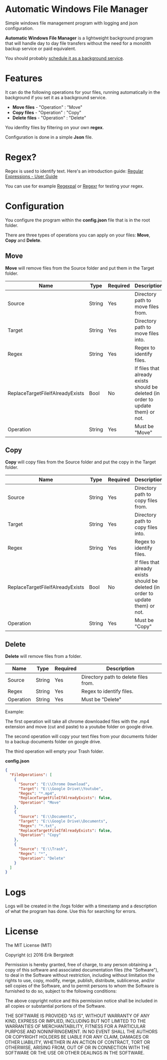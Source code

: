 # Automatic Windows File Manager
Simple windows file management program with logging and json configuration. 

**Automatic Windows File Manager** is a lightweight background program that will handle day to day file transfers without the need for a monolith backup service or paid equivalent.

You should probably [schedule it as a background service](http://windows.microsoft.com/en-au/windows/schedule-task#1TC=windows-7).

# Features

It can do the following operations for your files, running automatically in the background if you set it as a background service.

* **Move files** - "Operation" : "Move" 
* **Copy files** - "Operation" : "Copy"
* **Delete files** - "Operation" : "Delete"

You idenfity files by filtering on your own **regex**.

Configuration is done in a simple **Json** file.

# Regex?

Regex is used to identify text. Here's an introduction guide: [Regular Expressions - User Guide](http://www.zytrax.com/tech/web/regex.htm)

You can use for example [Regexpal](http://www.regexpal.com/) or [Regexr](http://www.regexr.com/) for testing your regex.

# Configuration

You configure the program within the **config.json** file that is in the root folder.

There are three types of operations you can apply on your files:  **Move**, **Copy** and **Delete**.

## Move

**Move** will remove files from the Source folder and put them in the Target folder.

| Name                             | Type   | Required | Description                                                                      |
|----------------------------------|--------|----------|----------------------------------------------------------------------------------|
| Source                           | String | Yes      | Directory path to move files from.                                               |
| Target                           | String | Yes      | Directory path to move files into.                                               |
| Regex                            | String | Yes      | Regex to identify files.                                                         |
| ReplaceTargetFileIfAlreadyExists | Bool   | No       | If files that already exists should be deleted (in order to update them) or not. |
| Operation                        | String | Yes      | Must be "Move"                                                                           |

## Copy

**Copy** will copy files from the Source folder and put the copy in the Target folder.

| Name                             | Type   | Required | Description                                                                      |
|----------------------------------|--------|----------|----------------------------------------------------------------------------------|
| Source                           | String | Yes      | Directory path to copy files from.                                               |
| Target                           | String | Yes      | Directory path to copy files into.                                               |
| Regex                            | String | Yes      | Regex to identify files.                                                         |
| ReplaceTargetFileIfAlreadyExists | Bool   | No       | If files that already exists should be deleted (in order to update them) or not. |
| Operation                        | String | Yes      | Must be "Copy"                                                                           |

## Delete

**Delete** will remove files from a folder.

| Name      | Type   | Required | Description                        |
|-----------|--------|----------|------------------------------------|
| Source    | String | Yes      | Directory path to delete files from. |
| Regex     | String | Yes      | Regex to identify files.           |
| Operation | String | Yes      | Must be "Delete"                             |

Example: 

The first operation will take all chrome downloaded files with the .mp4 extension and move (cut and paste) to a youtube folder on google drive.

The second operation will copy your text files from your documents folder to a backup documents folder on google drive.

The third operation will empty your Trash folder.

**config.json**
```json
{
  "FileOperations": [
    {
      "Source": "E:\\Chrome Download",
      "Target": "E:\\Google Drive\\Youtube",
      "Regex": "*.mp4",
      "ReplaceTargetFileIfAlreadyExists": false,
      "Operation": "Move"
    },
    {
      "Source": "E:\\Documents",
      "Target": "E:\\Google Drive\\Documents",
      "Regex": "*.txt",
      "ReplaceTargetFileIfAlreadyExists": false,
      "Operation": "Copy"
    },
    {
      "Source": "E:\\Trash",
      "Regex": "*",
      "Operation": "Delete"
    }
  ]
}
```

# Logs

Logs will be created in the /logs folder with a timestamp and a description of what the program has done. Use this for searching for errors.

# License

The MIT License (MIT)

Copyright (c) 2016 Erik Bergstedt

Permission is hereby granted, free of charge, to any person obtaining a copy
of this software and associated documentation files (the "Software"), to deal
in the Software without restriction, including without limitation the rights
to use, copy, modify, merge, publish, distribute, sublicense, and/or sell
copies of the Software, and to permit persons to whom the Software is
furnished to do so, subject to the following conditions:

The above copyright notice and this permission notice shall be included in all
copies or substantial portions of the Software.

THE SOFTWARE IS PROVIDED "AS IS", WITHOUT WARRANTY OF ANY KIND, EXPRESS OR
IMPLIED, INCLUDING BUT NOT LIMITED TO THE WARRANTIES OF MERCHANTABILITY,
FITNESS FOR A PARTICULAR PURPOSE AND NONINFRINGEMENT. IN NO EVENT SHALL THE
AUTHORS OR COPYRIGHT HOLDERS BE LIABLE FOR ANY CLAIM, DAMAGES OR OTHER
LIABILITY, WHETHER IN AN ACTION OF CONTRACT, TORT OR OTHERWISE, ARISING FROM,
OUT OF OR IN CONNECTION WITH THE SOFTWARE OR THE USE OR OTHER DEALINGS IN THE
SOFTWARE.